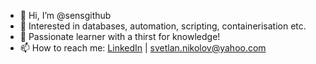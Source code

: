 - 👋 Hi, I’m @sensgithub
- 👀 Interested in databases, automation, scripting, containerisation etc. 
- 🌱 Passionate learner with a thirst for knowledge!
- 📫 How to reach me: [LinkedIn](https://www.linkedin.com/mwlite/in/svetlan-nikolov-0323b2238) | svetlan.nikolov@yahoo.com

<!---
sensgithub/sensgithub is a ✨ special ✨ repository because its `README.md` (this file) appears on your GitHub profile.
You can click the Preview link to take a look at your changes.
--->
